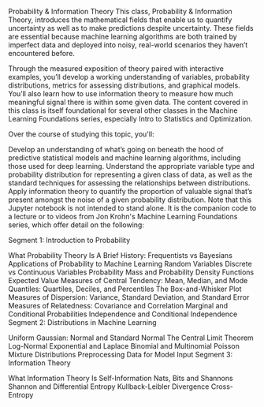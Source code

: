 Probability & Information Theory
This class, Probability & Information Theory, introduces the mathematical fields that enable us to quantify uncertainty as well as to make predictions despite uncertainty. These fields are essential because machine learning algorithms are both trained by imperfect data and deployed into noisy, real-world scenarios they haven’t encountered before.

Through the measured exposition of theory paired with interactive examples, you’ll develop a working understanding of variables, probability distributions, metrics for assessing distributions, and graphical models. You’ll also learn how to use information theory to measure how much meaningful signal there is within some given data. The content covered in this class is itself foundational for several other classes in the Machine Learning Foundations series, especially Intro to Statistics and Optimization.

Over the course of studying this topic, you'll:

Develop an understanding of what’s going on beneath the hood of predictive statistical models and machine learning algorithms, including those used for deep learning.
Understand the appropriate variable type and probability distribution for representing a given class of data, as well as the standard techniques for assessing the relationships between distributions.
Apply information theory to quantify the proportion of valuable signal that’s present amongst the noise of a given probability distribution.
Note that this Jupyter notebook is not intended to stand alone. It is the companion code to a lecture or to videos from Jon Krohn's Machine Learning Foundations series, which offer detail on the following:

Segment 1: Introduction to Probability

What Probability Theory Is
A Brief History: Frequentists vs Bayesians
Applications of Probability to Machine Learning
Random Variables
Discrete vs Continuous Variables
Probability Mass and Probability Density Functions
Expected Value
Measures of Central Tendency: Mean, Median, and Mode
Quantiles: Quartiles, Deciles, and Percentiles
The Box-and-Whisker Plot
Measures of Dispersion: Variance, Standard Deviation, and Standard Error
Measures of Relatedness: Covariance and Correlation
Marginal and Conditional Probabilities
Independence and Conditional Independence
Segment 2: Distributions in Machine Learning

Uniform
Gaussian: Normal and Standard Normal
The Central Limit Theorem
Log-Normal
Exponential and Laplace
Binomial and Multinomial
Poisson
Mixture Distributions
Preprocessing Data for Model Input
Segment 3: Information Theory

What Information Theory Is
Self-Information
Nats, Bits and Shannons
Shannon and Differential Entropy
Kullback-Leibler Divergence
Cross-Entropy
